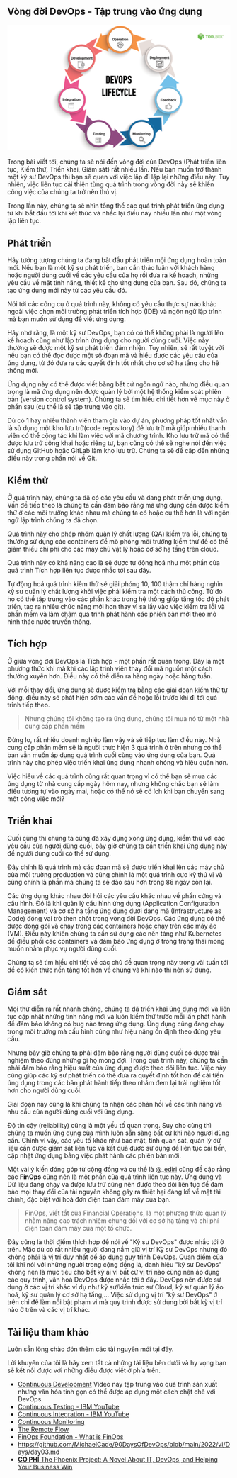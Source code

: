 ## Vòng đời DevOps - Tập trung vào ứng dụng

![img](../Image/DevOps-Lifecycle.png)

Trong bài viết tới, chúng ta sẽ nói đến vòng đời của DevOps (Phát triển liên tục, Kiểm thử, Triển khai, Giám sát) rất nhiều lần. Nếu bạn muốn trở thành một kỹ sư DevOps thì bạn sẽ quen với việc lặp đi lặp lại những điều này. Tuy nhiên, việc liên tục cải thiện từng quá trình trong vòng đời này sẽ khiến công việc của chúng ta trở nên thú vị.

Trong lần này, chúng ta sẽ nhìn tổng thể các quá trình phát triển ứng dụng từ khi bắt đầu tới khi kết thúc và nhắc lại điều này nhiều lần như một vòng lặp liên tục.

## Phát triển

Hãy tưởng tượng chúng ta đang bắt đầu phát triển mội ứng dụng hoàn toàn mới. Nếu bạn là một kỹ sư phát triển, bạn cần thảo luận với khách hàng hoặc người dùng cuối về các yêu cầu của họ rồi đưa ra kế hoạch, những yêu cầu về mặt tính năng, thiết kế cho ứng dụng của bạn. Sau đó, chúng ta tạo ứng dụng mới này từ các yêu cầu đó.

Nói tới các công cụ ở quá trình này, không có yêu cầu thực sự nào khác ngoài việc chọn môi trường phát triển tích hợp (IDE) và ngôn ngữ lập trình mà bạn muốn sử dụng để viết ứng dụng.

Hãy nhớ rằng, là một kỹ sư DevOps, bạn có có thể không phải là người lên kế hoạch cũng như lập trình ứng dụng cho người dùng cuối. Việc này thường sẽ được một kỹ sư phát triển đảm nhiện. Tuy nhiên, sẽ rất tuyệt vời nếu bạn có thể đọc được một số đoạn mã và hiểu được các yêu cầu của ứng dụng, từ đó đưa ra các quyết định tốt nhất cho cơ sở hạ tầng cho hệ thống mới.

Ứng dụng này có thể được viết bằng bất cứ ngôn ngữ nào, nhưng điều quan trọng là mã ứng dụng nên được quản lý bởi một hệ thống kiểm soát phiên bản (version control system). Chúng ta sẽ tìm hiểu chi tiết hơn về mục này ở phần sau (cụ thể là sẽ tập trung vào git).

Dù có 1 hay nhiều thành viên tham gia vào dự án, phương pháp tốt nhất vẫn là sử dụng một kho lưu trữ(code repository) để lưu trữ mã giúp nhiều thanh viên có thể cộng tác khi làm việc với mã chương trình. Kho lưu trữ mã có thể được lưu trữ công khai hoặc riêng tư, bạn cũng có thể sẽ nghe nói đến việc sử dụng GitHub hoặc GitLab làm kho lưu trữ. Chúng ta sẽ đề cập đến những điều này trong phần nói về Git.

## Kiểm thử

Ở quá trình này, chúng ta đã có các yêu cầu và đang phát triển ứng dụng. Vấn đề tiếp theo là chúng ta cần đảm bảo rằng mã ứng dụng cần được kiểm thử ở các môi trường khác nhau mà chúng ta có hoặc cụ thể hơn là với ngôn ngữ lập trình chúng ta đã chọn.

Quá trình này cho phép nhóm quản lý chất lượng (QA) kiểm tra lỗi, chúng ta thường sử dụng các containers để mô phỏng môi trường kiểm thử để có thể giảm thiểu chi phí cho các máy chủ vật lý hoặc cơ sở hạ tầng trên cloud.

Quá trình này có khả năng cao là sẽ được tự động hoá như một phần của quá trình Tích hợp liên tục được nhắc tới sau đây.

Tự động hoá quá trình kiểm thử sẽ giải phóng 10, 100 thậm chí hàng nghìn kỹ sư quản lý chất lượng khỏi việc phải kiểm tra một cách thủ công. Từ đó họ có thể tập trung vào các phần khác trong hệ thống giúp tăng tốc độ phát triển, tạo ra nhiều chức năng mới hơn thay vì sa lầy vào việc kiểm tra lỗi và phần mềm và làm chậm quá trình phát hành các phiên bản mới theo mô hình thác nước truyền thống.

## Tích hợp

Ở giữa vòng đời DevOps là Tích hợp - một phần rất quan trọng. Đây là một phương thức khi mà khi các lập trình viên thay đổi mã nguồn một cách thường xuyên hơn. Điều này có thể diễn ra hàng ngày hoặc hàng tuần.

Với mỗi thay đổi, ứng dụng sẽ được kiểm tra bằng các giai đoạn kiểm thử tự động, điều này sẽ phát hiện sớm các vấn đề hoặc lỗi trước khi đi tới quá trình tiếp theo.

> Nhưng chúng tôi không tạo ra ứng dụng, chúng tôi mua nó từ một nhà cung cấp phần mềm 

Đừng lo, rất nhiều doanh nghiệp làm vậy và sẽ tiếp tục làm điều này. Nhà cung cấp phần mềm sẽ là người thực hiện 3 quá trình ở trên nhưng có thể bạn vẫn muốn áp dụng quá trình cuối cùng vào ứng dụng của bạn. Quá trình này cho phép việc triển khai ứng dụng nhanh chóng và hiệu quản hơn.

Việc hiểu về các quá trình cũng rất quan trọng vì có thể bạn sẽ mua các ứng dụng từ nhà cung cấp ngày hôm nay, nhưng không chắc bạn sẽ làm điều tương tự vào ngày mai, hoặc có thể nó sẽ có ích khi bạn chuyển sang một công việc mới?

## Triển khai

Cuối cùng thì chúng ta cũng đã xây dựng xong ứng dụng, kiểm thử với các yêu cầu của người dùng cuối, bây giờ chúng ta cần triển khai ứng dụng này để người dùng cuối có thể sử dụng.

Đây chính là quá trình mà các đoạn mã sẽ được triển khai lên các máy chủ của môi trường production và cũng chính là một quá trình cực kỳ thú vị và cũng chính là phần mà chúng ta sẽ đào sâu hơn trong 86 ngày còn lại. 

Các ứng dụng khác nhau đòi hỏi các yêu cầu khác nhau về phần cứng và cấu hình. Đó là khi quản lý cấu hình ứng dụng (Application Configuration Management) và cơ sở hạ tầng ứng dụng dưới dạng mã (Infrastructure as Code) đóng vai trò then chốt trong vòng đời DevOps. Các ứng dụng có thể được đóng gói và chạy trong các containers hoặc chạy trên các máy ảo (VM). Điều này khiến chúng ta cần sử dụng các nền tảng như Kubernetes để điều phối các containers và đảm bảo ứng dụng ở trong trạng thái mong muốn nhằm phục vụ người dùng cuối.

Chúng ta sẽ tìm hiểu chi tiết về các chủ đề quan trọng này trong vài tuần tới để có kiến thức nền tảng tốt hơn về chúng và khi nào thì nên sử dụng.

## Giám sát

Mọi thứ diễn ra rất nhanh chóng, chúng ta đã triển khai úng dụng mới và liên tục cập nhật những tính năng mới và luôn kiểm thử trước mỗi lần phát hành để đảm bảo không có bug nào trong ứng dụng. Ứng dụng cũng đang chạy trong môi trường mà cấu hình cũng như hiệu năng ổn định theo đúng yêu cầu.

Nhưng bây giờ chúng ta phải đảm bảo rằng người dùng cuối có được trải nghiệm theo đúng những gì họ mong đợi. Trong quá trình này, chúng ta cần phải đảm bảo rằng hiệu suất của ứng dụng được theo dõi liên tục. Việc này cũng giúp các kỹ sư phát triển có thể đưa ra quyết định tốt hơn để cải tiến ứng dụng trong các bản phát hành tiếp theo nhằm đem lại trải nghiệm tốt hơn cho người dùng cuối.

Giai đoạn này cũng là khi chúng ta nhận các phản hồi về các tính năng và nhu cầu của người dùng cuối với ứng dụng.

Độ tin cậy (reliability) cũng là một yếu tố quan trọng. Suy cho cùng thì chúng ta muốn ứng dụng của mình luôn sẵn sàng bất cứ khi nào người dùng cần. Chính vì vậy, các yếu tố khác như bảo mật, tính quan sát, quản lý dữ liệu cần được giám sát liên tục và kết quả được sử dụng để liên tục cải tiến, cập nhật ứng dụng bằng việc phát hành các phiên bản mới.

Một vài ý kiến đóng góp từ cộng đồng và cụ thể là [@\_ediri](https://twitter.com/_ediri) cũng đề cập rằng các **FinOps** cũng nên là một phần của quá trình liên tục này. Ứng dụng và Dữ liệu đang chạy và được lưu trữ cũng nên được theo dõi liên tục để đảm bảo mọi thay đổi của tài nguyên không gây ra thiệt hại đáng kể về mặt tài chính, đặc biệt với hoá đơn điện toán đám mây của bạn.

> FinOps, viết tắt của Financial Operations, là một phương thức quản lý nhằm nâng cao trách nhiệm chung đối với cơ sở hạ tầng và chi phí điện toán đám mây của một tổ chức.

Đây cũng là thời điểm thích hợp để nói về "Kỹ sư DevOps" được nhắc tới ở trên. Mặc dù có rất nhiều người đang nắm giữ vị trí Kỹ sư DevOps nhưng đó không phải là vị trí duy nhất để áp dụng quy trình DevOps. Quan điểm của tôi khi nói với những người trong cộng đồng là, danh hiệu "kỹ sư DevOps" không nên là mục tiêu cho bất kỳ ai vì bất cứ vị trí nào cũng nên áp dụng các quy trình, văn hoá DevOps được nhắc tới ở đây. DevOps nên được sử dụng ở các vị trí khác ví dụ như kỹ sư/kiến trúc sư Cloud, kỹ sư quản lý ảo hoá, kỹ sư quản lý cơ sở hạ tầng,... Việc sử dụng vị trí "kỹ sư DevOps" ở trên chỉ để làm nổi bật phạm vi mà quy trình được sử dụng bởi bất kỳ vị trí nào ở trên và các vị trí khác.

## Tài liệu tham khảo

Luôn sẵn lòng chào đón thêm các tài nguyên mới tại đây.

Lời khuyên của tôi là hãy xem tất cả những tài liệu bên dưới và hy vọng bạn sẽ kết nối được với những điều được viết ở phía trên.

- [Continuous Development](https://www.youtube.com/watch?v=UnjwVYAN7Ns) Video này tập trung vào quá trình sản xuất nhưng văn hóa tinh gọn có thể được áp dụng một cách chặt chẽ với DevOps.
- [Continuous Testing - IBM YouTube](https://www.youtube.com/watch?v=RYQbmjLgubM)
- [Continuous Integration - IBM YouTube](https://www.youtube.com/watch?v=1er2cjUq1UI)
- [Continuous Monitoring](https://www.youtube.com/watch?v=Zu53QQuYqJ0)
- [The Remote Flow](https://www.notion.so/The-Remote-Flow-d90982e77a144f4f990c135f115f41c6)
- [FinOps Foundation - What is FinOps](https://www.finops.org/introduction/what-is-finops/)
- https://github.com/MichaelCade/90DaysOfDevOps/blob/main/2022/vi/Days/day03.md
- [**CÓ PHÍ** The Phoenix Project: A Novel About IT, DevOps, and Helping Your Business Win](https://www.amazon.com/Phoenix-Project-DevOps-Helping-Business/dp/1942788290/)